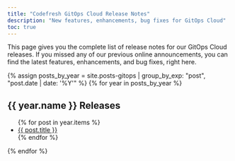 ```yaml
---
title: "Codefresh GitOps Cloud Release Notes"
description: "New features, enhancements, bug fixes for GitOps Cloud"
toc: true
---
```


This page gives you the complete list of release notes for our GitOps Cloud releases.
If you missed any of our previous online announcements, you can find the latest features, enhancements, and bug fixes, right here.

{% assign posts_by_year = site.posts-gitops | group_by_exp: "post", "post.date | date: '%Y'" %}
{% for year in posts_by_year %}
  <h2>{{ year.name }} Releases</h2>
  <ul>
    {% for post in year.items %}
      <li>
        <a href="{{ post.url }}">{{ post.title }}</a>
      </li>
    {% endfor %}
  </ul>
{% endfor %}

